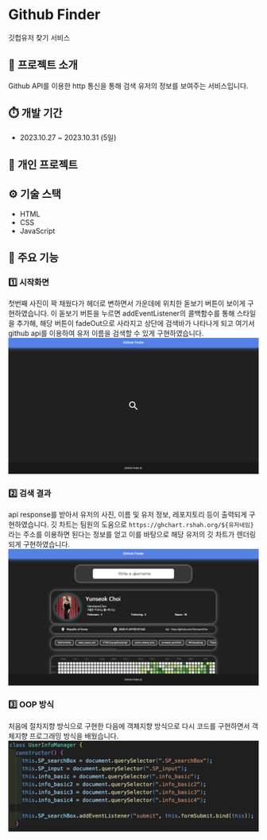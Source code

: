 # Github Finder

깃헙유저 찾기 서비스

## 🙇 프로젝트 소개

Github API를 이용한 http 통신을 통해 검색 유저의 정보를 보여주는 서비스입니다.

## ⏱️ 개발 기간

- 2023.10.27 ~ 2023.10.31 (5일)

## 👨 개인 프로젝트

## ⚙️ 기술 스택

- HTML
- CSS
- JavaScript

## 📍 주요 기능

### 1️⃣ 시작화면

첫번째 사진이 꽉 채웠다가 헤더로 변하면서 가운데에 위치한 돋보기 버튼이 보이게 구현하였습니다. 이 돋보기 버튼을 누르면 addEventListener의 콜백함수를 통해 스타일을 추가해, 해당 버튼이 fadeOut으로 사라지고 상단에 검색바가 나타나게 되고 여기서 github api를 이용하여 유저 이름을 검색할 수 있게 구현하였습니다.
<img src="assets/image2.png">

### 2️⃣ 검색 결과

api response를 받아서 유저의 사진, 이름 및 유저 정보, 레포지토리 등이 출력되게 구현하였습니다. 깃 차트는 팀원의 도움으로 `https://ghchart.rshah.org/${유저네임}`라는 주소를 이용하면 된다는 정보를 얻고 이를 바탕으로 해당 유저의 깃 차트가 렌더링되게 구현하였습니다.
<img src="/assets/image3.png">

### 3️⃣ OOP 방식

처음에 절차지향 방식으로 구현한 다음에 객체지향 방식으로 다시 코드를 구현하면서 객체지향 프로그래밍 방식을 배웠습니다.
<img src="/assets/image4.png">
